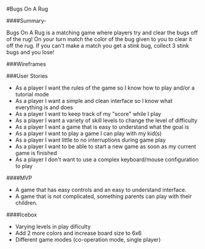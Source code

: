 #Bugs On A Rug

####Summary- 

Bugs On A Rug is a matching game where players try and clear the bugs off of the rug!  On your turn match the color of the bug given to you to clear it off the rug.  If you can't make a match you get a stink bug, collect 3 stink bugs and you lose!

###Wireframes

###User Stories
* As a player I want the rules of the game so I know how to play and/or a tutorial mode
* As a player I want a simple and clean interface so I know what everything is and does
* As a player I want to keep track of my "score" while I play
* As a player I want a variety of skill levels to change the level of difficulty
* As a player I want a game that is easy to understand what the goal is
* As a player I want to play a game I can play with my kid(s)
* As a player I want little to no interruptions during game play
* As a player I want to be able to start a new game as soon as my current game is finished
* As a player I don't want to use a complex keyboard/mouse configuration to play


####MVP
* A game that has easy controls and an easy to understand interface.  
* A game that is not complicated, something parents can play with their children.


####Icebox
* Varying levels in play dificulty
* Add 2 more colors and increase board size to 6x6
* Different game modes (co-operation mode, single player)